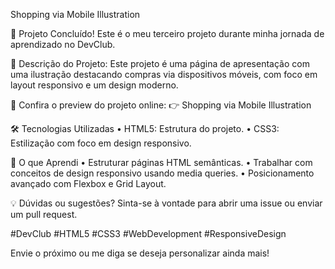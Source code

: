 Shopping via Mobile Illustration

🎉 Projeto Concluído! Este é o meu terceiro projeto durante minha jornada de aprendizado no DevClub.

🚀 Descrição do Projeto:
Este projeto é uma página de apresentação com uma ilustração destacando compras via dispositivos móveis, com foco em layout responsivo e um design moderno.

🔗 Confira o preview do projeto online:
👉 Shopping via Mobile Illustration

🛠️ Tecnologias Utilizadas
	•	HTML5: Estrutura do projeto.
	•	CSS3: Estilização com foco em design responsivo.

📌 O que Aprendi
	•	Estruturar páginas HTML semânticas.
	•	Trabalhar com conceitos de design responsivo usando media queries.
	•	Posicionamento avançado com Flexbox e Grid Layout.


💡 Dúvidas ou sugestões? Sinta-se à vontade para abrir uma issue ou enviar um pull request.

#DevClub #HTML5 #CSS3 #WebDevelopment #ResponsiveDesign

Envie o próximo ou me diga se deseja personalizar ainda mais!